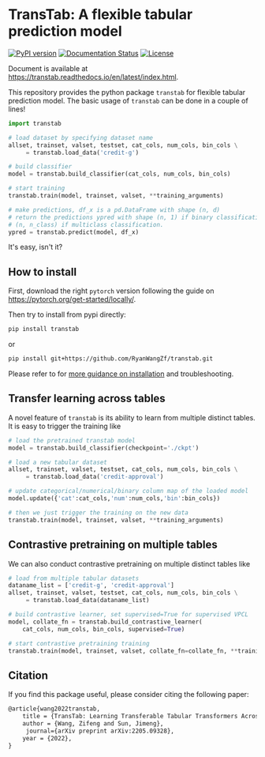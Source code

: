# TransTab: A flexible tabular prediction model


[![PyPI version](https://badge.fury.io/py/transtab.svg)](https://badge.fury.io/py/transtab)
[![Documentation Status](https://readthedocs.org/projects/transtab/badge/?version=latest)](https://transtab.readthedocs.io/en/latest/?badge=latest)
[![License](https://img.shields.io/badge/License-BSD_2--Clause-orange.svg)](https://opensource.org/licenses/BSD-2-Clause)


Document is available at https://transtab.readthedocs.io/en/latest/index.html.


This repository provides the python package `transtab` for flexible tabular prediction model. The basic usage of `transtab` can be done in a couple of lines!

```python
import transtab

# load dataset by specifying dataset name
allset, trainset, valset, testset, cat_cols, num_cols, bin_cols \
     = transtab.load_data('credit-g')

# build classifier
model = transtab.build_classifier(cat_cols, num_cols, bin_cols)

# start training
transtab.train(model, trainset, valset, **training_arguments)

# make predictions, df_x is a pd.DataFrame with shape (n, d)
# return the predictions ypred with shape (n, 1) if binary classification;
# (n, n_class) if multiclass classification.
ypred = transtab.predict(model, df_x)
```

It's easy, isn't it?



## How to install

First, download the right ``pytorch`` version following the guide on https://pytorch.org/get-started/locally/.

Then try to install from pypi directly:

```bash
pip install transtab
```

or

```bash
pip install git+https://github.com/RyanWangZf/transtab.git
```



Please refer to for [more guidance on installation](https://transtab.readthedocs.io/en/latest/install.html) and troubleshooting.



## Transfer learning across tables

A novel feature of `transtab` is its ability to learn from multiple distinct tables. It is easy to trigger the training like

```python
# load the pretrained transtab model
model = transtab.build_classifier(checkpoint='./ckpt')

# load a new tabular dataset
allset, trainset, valset, testset, cat_cols, num_cols, bin_cols \
     = transtab.load_data('credit-approval')

# update categorical/numerical/binary column map of the loaded model
model.update({'cat':cat_cols,'num':num_cols,'bin':bin_cols})

# then we just trigger the training on the new data
transtab.train(model, trainset, valset, **training_arguments)
```



## Contrastive pretraining on multiple tables

We can also conduct contrastive pretraining on multiple distinct tables like

```python
# load from multiple tabular datasets
dataname_list = ['credit-g', 'credit-approval']
allset, trainset, valset, testset, cat_cols, num_cols, bin_cols \
     = transtab.load_data(dataname_list)

# build contrastive learner, set supervised=True for supervised VPCL
model, collate_fn = transtab.build_contrastive_learner(
    cat_cols, num_cols, bin_cols, supervised=True)

# start contrastive pretraining training
transtab.train(model, trainset, valset, collate_fn=collate_fn, **training_arguments)
```



## Citation

If you find this package useful, please consider citing the following paper:

```latex
@article{wang2022transtab,
	title = {TransTab: Learning Transferable Tabular Transformers Across Tables},
	author = {Wang, Zifeng and Sun, Jimeng},
     journal={arXiv preprint arXiv:2205.09328},
	year = {2022},
}
```
